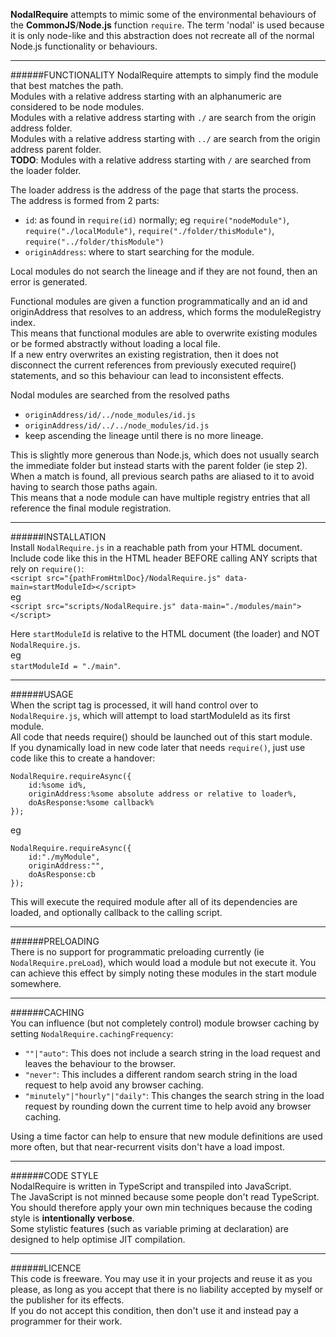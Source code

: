 **NodalRequire** attempts to mimic some of the environmental behaviours of the **CommonJS**/**Node.js** function `require`.
The term 'nodal' is used because it is only node-like and this abstraction does not recreate all of the 
normal Node.js functionality or behaviours.  

***
######FUNCTIONALITY 
NodalRequire attempts to simply find the module that best matches the path.  
Modules with a relative address starting with an alphanumeric are considered to be node modules.  
Modules with a relative address starting with `./` are search from the origin address folder.  
Modules with a relative address starting with `../` are search from the origin address parent folder.  
**TODO**: Modules with a relative address starting with `/` are searched from the loader folder.  
  
The loader address is the address of the page that starts the process.  
The address is formed from 2 parts:   
* `id`: as found in `require(id)` normally; eg `require("nodeModule")`, `require("./localModule")`, `require("./folder/thisModule")`, `require("../folder/thisModule")`  
* `originAddress`: where to start searching for the module.  
  
Local modules do not search the lineage and if they are not found, then an error is generated.  
  
Functional modules are given a function programmatically and an id and originAddress that resolves to an address, which forms the moduleRegistry index.  
This means that functional modules are able to overwrite existing modules or be formed abstractly without loading a local file.  
If a new entry overwrites an existing registration, then it does not disconnect the current references from previously executed require() statements, and so this behaviour can lead to inconsistent effects.  

Nodal modules are searched from the resolved paths   
* `originAddress/id/../node_modules/id.js`  
* `originAddress/id/../../node_modules/id.js`  
* keep ascending the lineage until there is no more lineage.  

This is slightly more generous than Node.js, which does not usually search the immediate folder but instead starts with the parent folder (ie step 2).  
When a match is found, all previous search paths are aliased to it to avoid having to search those paths again.  
This means that a node module can have multiple registry entries that all reference the final module registration.  

***  
######INSTALLATION  
Install `NodalRequire.js` in a reachable path from your HTML document.  
Include code like this in the HTML header BEFORE calling ANY scripts that rely on `require()`:   
   `<script src="{pathFromHtmlDoc}/NodalRequire.js" data-main=startModuleId></script>`  
eg  
   `<script src="scripts/NodalRequire.js" data-main="./modules/main"></script>`  

Here `startModuleId` is relative to the HTML document (the loader) and NOT `NodalRequire.js`.  
eg  
   `startModuleId = "./main"`.  

***  
######USAGE  
When the script tag is processed, it will hand control over to `NodalRequire.js`, which will attempt to load startModuleId as its first module.  
All code that needs require() should be launched out of this start module.  
If you dynamically load in new code later that needs `require()`, just use code like this to create a handover:  
```
NodalRequire.requireAsync({  
	id:%some id%,  
	originAddress:%some absolute address or relative to loader%,  
	doAsResponse:%some callback%  
});  
```
eg  
```
NodalRequire.requireAsync({  
	id:"./myModule",  
	originAddress:"",  
	doAsResponse:cb  
});  
```
This will execute the required module after all of its dependencies are loaded, and optionally callback to the calling script.  

***  
######PRELOADING  
There is no support for programmatic preloading currently (ie `NodalRequire.preLoad`), which would load a module but not execute it.
You can achieve this effect by simply noting these modules in the start module somewhere.

***  
######CACHING  
You can influence (but not completely control) module browser caching by setting `NodalRequire.cachingFrequency`:  
* `""|"auto"`: This does not include a search string in the load request and leaves the behaviour to the browser.  
* `"never"`: This includes a different random search string in the load request to help avoid any browser caching.  
* `"minutely"|"hourly"|"daily"`: This changes the search string in the load request by rounding down the current time to help avoid any browser caching.  
  
Using a time factor can help to ensure that new module definitions are used more often, but that near-recurrent visits don't have a load impost.  

***  
######CODE STYLE  
NodalRequire is written in TypeScript and transpiled into JavaScript.  
The JavaScript is not minned because some people don't read TypeScript.  
You should therefore apply your own min techniques because the coding style is **intentionally verbose**.  
Some stylistic features (such as variable priming at declaration) are designed to help optimise JIT compilation.  

***
######LICENCE  
This code is freeware. You may use it in your projects and reuse it as you please, as long as you accept that there is no liability accepted by myself or the publisher for its effects.  
If you do not accept this condition, then don't use it and instead pay a programmer for their work.  
